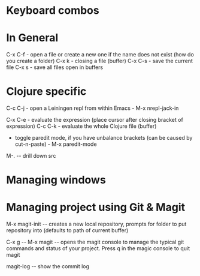 # Keyboard combos

# In General
C-x C-f  - open a file or create a new one if the name does not exist (how do you create a folder)
C-x k  - closing a file (buffer)
C-x C-s  - save the current file
C-x s     - save all files open in buffers


# Clojure specific

C-c  C-j  - open a Leiningen repl from within Emacs - M-x nrepl-jack-in 

C-x C-e  - evaluate the expression (place cursor after closing bracket of expression) 
C-c C-k  - evaluate the whole Clojure file (buffer)

- toggle paredit mode, if you have unbalance brackets (can be caused by cut-n-paste) -  M-x paredit-mode

M-.   -- drill down src 

# Managing windows


# Managing project using Git & Magit

M-x magit-init 
 -- creates a new local repository, prompts for folder to put repository into (defaults to path of current buffer)

C-x g  -- M-x magit 
 -- opens the magit console to manage the typical git commands and status of your project.  Press q in the magic console to quit magit

magit-log 
-- show the commit log 

